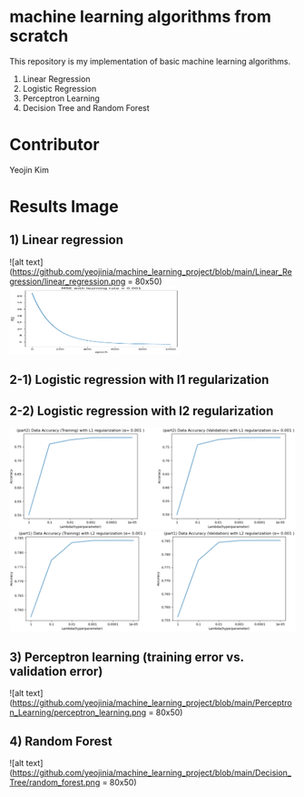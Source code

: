 # machine learning algorithms from scratch
This repository is my implementation of basic machine learning algorithms.

1) Linear Regression
2) Logistic Regression
3) Perceptron Learning
4) Decision Tree and Random Forest


# Contributor
Yeojin Kim


# Results Image 
## 1) Linear regression

![alt text](https://github.com/yeojinia/machine_learning_project/blob/main/Linear_Regression/linear_regression.png = 80x50)
<img src="https://github.com/yeojinia/machine_learning_project/blob/main/Linear_Regression/linear_regression.png" width="300" height=120>
## 2-1) Logistic regression with l1 regularization
## 2-2) Logistic regression with l2 regularization

![alt text](https://github.com/yeojinia/machine_learning_project/blob/main/Logistic_Regression/logistic_regression_l1.png?raw=true)
![alt text](https://github.com/yeojinia/machine_learning_project/blob/main/Logistic_Regression/logistic_regression_l2.png?raw=true)

## 3) Perceptron learning (training error vs. validation error)
![alt text](https://github.com/yeojinia/machine_learning_project/blob/main/Perceptron_Learning/perceptron_learning.png = 80x50)

## 4) Random Forest
![alt text](https://github.com/yeojinia/machine_learning_project/blob/main/Decision_Tree/random_forest.png = 80x50)
